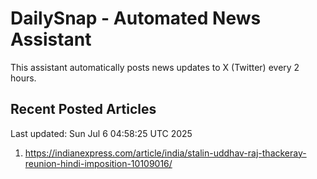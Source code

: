# DailySnap - Automated News Assistant

This assistant automatically posts news updates to X (Twitter) every 2 hours.

## Recent Posted Articles

Last updated: Sun Jul  6 04:58:25 UTC 2025

1. https://indianexpress.com/article/india/stalin-uddhav-raj-thackeray-reunion-hindi-imposition-10109016/
